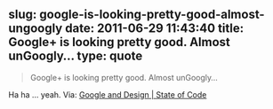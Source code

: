 slug: google-is-looking-pretty-good-almost-ungoogly
date: 2011-06-29 11:43:40
title: Google+ is looking pretty good. Almost unGoogly…
type: quote
---

> Google+ is looking pretty good. Almost unGoogly…

Ha ha … yeah. Via: [Google and Design | State of Code](http://www.stateofcode.com/2011/06/google-and-design/?utm_source=twitterfeed&utm_medium=twitter)

